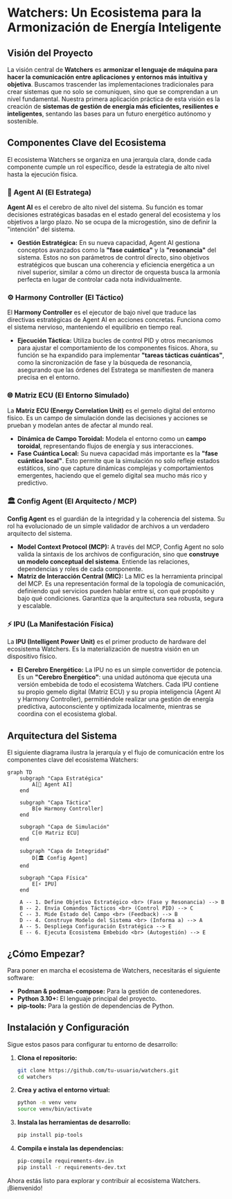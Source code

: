 # Watchers: Un Ecosistema para la Armonización de Energía Inteligente

## Visión del Proyecto

La visión central de **Watchers** es **armonizar el lenguaje de máquina para hacer la comunicación entre aplicaciones y entornos más intuitiva y objetiva**. Buscamos trascender las implementaciones tradicionales para crear sistemas que no solo se comuniquen, sino que se comprendan a un nivel fundamental. Nuestra primera aplicación práctica de esta visión es la creación de **sistemas de gestión de energía más eficientes, resilientes e inteligentes**, sentando las bases para un futuro energético autónomo y sostenible.

## Componentes Clave del Ecosistema

El ecosistema Watchers se organiza en una jerarquía clara, donde cada componente cumple un rol específico, desde la estrategia de alto nivel hasta la ejecución física.

### 🧠 Agent AI (El Estratega)

**Agent AI** es el cerebro de alto nivel del sistema. Su función es tomar decisiones estratégicas basadas en el estado general del ecosistema y los objetivos a largo plazo. No se ocupa de la microgestión, sino de definir la "intención" del sistema.

- **Gestión Estratégica:** En su nueva capacidad, Agent AI gestiona conceptos avanzados como la **"fase cuántica"** y la **"resonancia"** del sistema. Estos no son parámetros de control directo, sino objetivos estratégicos que buscan una coherencia y eficiencia energética a un nivel superior, similar a cómo un director de orquesta busca la armonía perfecta en lugar de controlar cada nota individualmente.

### ⚙️ Harmony Controller (El Táctico)

El **Harmony Controller** es el ejecutor de bajo nivel que traduce las directivas estratégicas de Agent AI en acciones concretas. Funciona como el sistema nervioso, manteniendo el equilibrio en tiempo real.

- **Ejecución Táctica:** Utiliza bucles de control PID y otros mecanismos para ajustar el comportamiento de los componentes físicos. Ahora, su función se ha expandido para implementar **"tareas tácticas cuánticas"**, como la sincronización de fase y la búsqueda de resonancia, asegurando que las órdenes del Estratega se manifiesten de manera precisa en el entorno.

### 🌐 Matriz ECU (El Entorno Simulado)

La **Matriz ECU (Energy Correlation Unit)** es el gemelo digital del entorno físico. Es un campo de simulación donde las decisiones y acciones se prueban y modelan antes de afectar al mundo real.

- **Dinámica de Campo Toroidal:** Modela el entorno como un **campo toroidal**, representando flujos de energía y sus interacciones.
- **Fase Cuántica Local:** Su nueva capacidad más importante es la **"fase cuántica local"**. Esto permite que la simulación no solo refleje estados estáticos, sino que capture dinámicas complejas y comportamientos emergentes, haciendo que el gemelo digital sea mucho más rico y predictivo.

### 🏛️ Config Agent (El Arquitecto / MCP)

**Config Agent** es el guardián de la integridad y la coherencia del sistema. Su rol ha evolucionado de un simple validador de archivos a un verdadero arquitecto del sistema.

- **Model Context Protocol (MCP):** A través del MCP, Config Agent no solo valida la sintaxis de los archivos de configuración, sino que **construye un modelo conceptual del sistema**. Entiende las relaciones, dependencias y roles de cada componente.
- **Matriz de Interacción Central (MIC):** La MIC es la herramienta principal del MCP. Es una representación formal de la topología de comunicación, definiendo qué servicios pueden hablar entre sí, con qué propósito y bajo qué condiciones. Garantiza que la arquitectura sea robusta, segura y escalable.

### ⚡ IPU (La Manifestación Física)

La **IPU (Intelligent Power Unit)** es el primer producto de hardware del ecosistema Watchers. Es la materialización de nuestra visión en un dispositivo físico.

- **El Cerebro Energético:** La IPU no es un simple convertidor de potencia. Es un **"Cerebro Energético"**: una unidad autónoma que ejecuta una versión embebida de todo el ecosistema Watchers. Cada IPU contiene su propio gemelo digital (Matriz ECU) y su propia inteligencia (Agent AI y Harmony Controller), permitiéndole realizar una gestión de energía predictiva, autoconsciente y optimizada localmente, mientras se coordina con el ecosistema global.

## Arquitectura del Sistema

El siguiente diagrama ilustra la jerarquía y el flujo de comunicación entre los componentes clave del ecosistema Watchers:

```mermaid
graph TD
    subgraph "Capa Estratégica"
        A[🧠 Agent AI]
    end

    subgraph "Capa Táctica"
        B[⚙️ Harmony Controller]
    end

    subgraph "Capa de Simulación"
        C[🌐 Matriz ECU]
    end

    subgraph "Capa de Integridad"
        D[🏛️ Config Agent]
    end

    subgraph "Capa Física"
        E[⚡ IPU]
    end

    A -- 1. Define Objetivo Estratégico <br> (Fase y Resonancia) --> B
    B -- 2. Envía Comandos Tácticos <br> (Control PID) --> C
    C -- 3. Mide Estado del Campo <br> (Feedback) --> B
    D -- 4. Construye Modelo del Sistema <br> (Informa a) --> A
    A -- 5. Despliega Configuración Estratégica --> E
    E -- 6. Ejecuta Ecosistema Embebido <br> (Autogestión) --> E
```

## ¿Cómo Empezar?

Para poner en marcha el ecosistema de Watchers, necesitarás el siguiente software:

- **Podman & podman-compose:** Para la gestión de contenedores.
- **Python 3.10+:** El lenguaje principal del proyecto.
- **pip-tools:** Para la gestión de dependencias de Python.

## Instalación y Configuración

Sigue estos pasos para configurar tu entorno de desarrollo:

1.  **Clona el repositorio:**
    ```bash
    git clone https://github.com/tu-usuario/watchers.git
    cd watchers
    ```

2.  **Crea y activa el entorno virtual:**
    ```bash
    python -m venv venv
    source venv/bin/activate
    ```

3.  **Instala las herramientas de desarrollo:**
    ```bash
    pip install pip-tools
    ```

4.  **Compila e instala las dependencias:**
    ```bash
    pip-compile requirements-dev.in
    pip install -r requirements-dev.txt
    ```

Ahora estás listo para explorar y contribuir al ecosistema Watchers. ¡Bienvenido!
